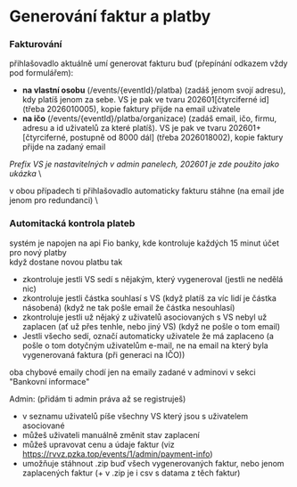 # Generování faktur a platby

### Fakturování
přihlašovadlo aktuálně umí generovat fakturu buď (přepínání odkazem vždy pod formulářem):
- **na vlastní osobu** (/events/{eventId}/platba) (zadáš jenom svojí adresu), kdy platíš jenom za sebe. VS je pak ve tvaru 202601[čtyrciferné id] (třeba 2026010005), kopie faktury přijde na email uživatele
- **na ičo** (/events/{eventId}/platba/organizace) (zadáš email, ičo, firmu, adresu a id uživatelů za které platíš). VS je pak ve tvaru 202601+[čtyrciferné, postupně od 8000 dál] (třeba 2026018002), kopie faktury přijde na zadaný email

_Prefix VS je nastavitelných v admin panelech, 202601 je zde použito jako ukázka_   \

v obou případech ti přihlašovadlo automaticky fakturu stáhne (na email jde jenom pro redundanci)   \

### Automitacká kontrola plateb
systém je napojen na api Fio banky, kde kontroluje každých 15 minut účet pro nový platby   \
když dostane novou platbu tak
- zkontroluje jestli VS sedí s nějakým, který vygeneroval (jestli ne nedělá nic)
- zkontroluje jestli částka souhlasí s VS (když platíš za víc lidí je částka násobená) (když ne tak pošle email že částka nesouhlasí)
- zkontroluje jestli už nějaký z uživatelů asociovaných s VS nebyl už zaplacen (ať už přes tenhle, nebo jiný VS) (když ne pošle o tom email)
- Jestli všecho sedí, označí automaticky uživatele že má zaplaceno (a pošle o tom dotyčným uživatelům e-mail, ne na email na který byla vygenerovaná faktura (při generaci na IČO))

oba chybové emaily chodí jen na emaily zadané v adminovi v sekci "Bankovní informace"

Admin:
(přidám ti admin práva až se registruješ)
- v seznamu uživatelů píše všechny VS který jsou s uživatelem asociované
- můžeš uživateli manuálně změnit stav zaplacení
- můžeš upravovat cenu a údaje faktur (viz https://rvvz.pzka.top/events/1/admin/payment-info)
- umožňuje stáhnout .zip buď všech vygenerovaných faktur, nebo jenom zaplacených faktur (+ v .zip je i csv s datama z těch faktur)
